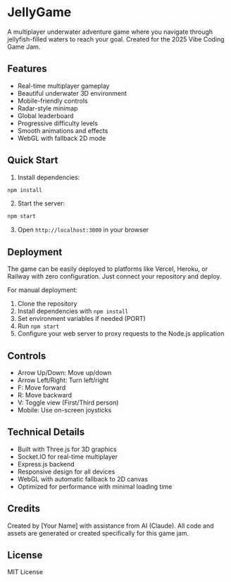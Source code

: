 # JellyGame

A multiplayer underwater adventure game where you navigate through jellyfish-filled waters to reach your goal. Created for the 2025 Vibe Coding Game Jam.

## Features

- Real-time multiplayer gameplay
- Beautiful underwater 3D environment
- Mobile-friendly controls
- Radar-style minimap
- Global leaderboard
- Progressive difficulty levels
- Smooth animations and effects
- WebGL with fallback 2D mode

## Quick Start

1. Install dependencies:
```bash
npm install
```

2. Start the server:
```bash
npm start
```

3. Open `http://localhost:3000` in your browser

## Deployment

The game can be easily deployed to platforms like Vercel, Heroku, or Railway with zero configuration. Just connect your repository and deploy.

For manual deployment:
1. Clone the repository
2. Install dependencies with `npm install`
3. Set environment variables if needed (PORT)
4. Run `npm start`
5. Configure your web server to proxy requests to the Node.js application

## Controls

- Arrow Up/Down: Move up/down
- Arrow Left/Right: Turn left/right
- F: Move forward
- R: Move backward
- V: Toggle view (First/Third person)
- Mobile: Use on-screen joysticks

## Technical Details

- Built with Three.js for 3D graphics
- Socket.IO for real-time multiplayer
- Express.js backend
- Responsive design for all devices
- WebGL with automatic fallback to 2D canvas
- Optimized for performance with minimal loading time

## Credits

Created by [Your Name] with assistance from AI (Claude). All code and assets are generated or created specifically for this game jam.

## License

MIT License 